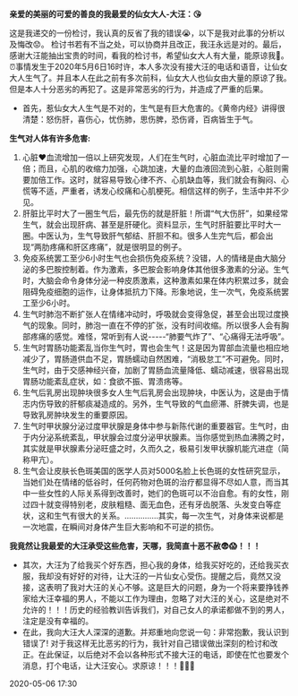 **亲爱的美丽的可爱的善良的我最爱的仙女大人-大汪：😘**

这是我递交的一份检讨，我认真的反省了我的错误😭，以下是我对此事的分析以及悔改😟。
检讨书若有不当之处，可以协商并且改正，我汪永远是对的。最后，感谢大汪能抽出宝贵的时间，看我的检讨书，希望仙女大人有大量，能原谅我🙏。
⏰事情发生于2020年5月6日16时许，本人多次没有接大汪的电话和语音，让仙女大人生气了。并且本人在此之前有多次前科，仙女大人也仙女由大量的原谅了我。但是本人十分恶劣的再犯了。这是非常恶劣的行为，并造成了严重的后果。

- 首先，惹仙女大人生气是不对的，生气是有巨大危害的。《黄帝内经》讲得很清楚：怒伤肝，喜伤心，忧伤肺，思伤脾，恐伤肾，百病皆生于气。

**生气对人体有许多危害:**

1. 心脏♥血流增加一倍以上研究发现，人们在生气时，心脏血流比平时增加了一倍；而且，心肌的收缩力加强，心跳加速，大量的血液回流到心脏，心脏则需要加倍工作。这时，就容易导致心律不齐、心肌缺血等，我们就会有胸闷、心慌等不适，严重者，诱发心绞痛和心肌梗死。相信这样的例子，生活中并不少见。
2. 肝脏比平时大了一圈生气后，最先伤的就是肝脏！所谓“气大伤肝”，如果经常生气，就会出现肝病、甚至是肝硬化。资料显示，生气时肝脏要比平时大一圈。中医认为，生气导致肝气郁结、肝胆不和。很多人生完气后，都会出现“两肋疼痛和肝区疼痛”，就是很明显的例子。
3. 免疫系统罢工至少6小时生气也会损伤免疫系统？没错，人的情绪是由大脑分泌的多巴胺控制着。作为激素，多巴胺会影响身体其他很多激素的分泌。生气时，大脑会命令身体分泌一种皮质激素，这种激素如果在体内积累过多，就会阻碍免疫细胞的运作，让身体抵抗力下降。形象地说，生一次气，免疫系统罢工至少6小时。
4. 生气时肺泡不断扩张人在情绪冲动时，呼吸就会变得急促，甚至会出现过度换气的现象。同时，肺泡一直在不停的扩张，没有时间收缩。所以很多人会有胸部疼痛的感觉。难怪，常听到有人说-----“肺要气炸了”、“心痛得无法呼吸”。
5. 生气时胃肠功能紊乱当你生气时，胃也会生气！这是因为胃部血流量也相应地减少了，胃肠道供血不足，胃肠蠕动自然困难，“消极怠工”不可避免。同时，生气时，由于交感神经兴奋，加剧了胃肠血流量降低、蠕动减速，很容易出现胃肠功能紊乱症状，如：食欲不振、胃溃疡等。
6. 生气后乳房出现肿块很多女人生气后乳房会出现肿块，中医认为，这是由于情志内伤导致的肝郁痰凝造成的。另外，生气导致的气血瘀滞、肝脾失调，也是导致乳房肿块发生的重要原因。
7. 生气时甲状腺分泌过度甲状腺是身体中参与新陈代谢的重要器官。生气时，由于内分泌系统紊乱，甲状腺会过度分泌甲状腺素。当你感觉到热血沸腾之时，其实就是甲状腺素分泌旺盛之时，久而久之，极易引发甲状腺机能亢进症（简称甲亢）。
8. 生气会让皮肤长色斑美国的医学人员对5000名脸上长色斑的女性研究显示，当她们处在情绪的低谷时，任何药物对色斑的治疗都显得不尽如人意，而当其中一些女性的人际关系得到改善时，她们的色斑可以不治自愈。有的女性，刚过四十就变得特别老，皮肤粗糙、面无血色，还有牙齿脱落、头发变白等症状，这和生气有很大的关系。……………其实，每一次生气，对身体来说都是一次地震，在瞬间对身体产生巨大影响和不可逆的损伤。

**我竟然让我最爱的大汪承受这些危害，天哪，我简直十恶不赦😨😱！！！**

- 其次，大汪为了给我买个好东西，担心我的身体，给我买好吃的，还给我买衣服，我却没有好好的对待，让大汪的一片仙女心受伤。提醒之后，竟然又没接，这表明了我对大汪的关心不够。这是巨大的问题，身为一个将来要挣钱养家给大汪幸福的男人，不能以工作为理由，忽略了对大汪的关心，这是绝对不允许的！！！历史的经验教训告诉我们，对自己女人的承诺都做不到的男人，注定是没有幸福的。
- 在此，我向大汪大人深深的道歉。并郑重地向您说一句：非常抱歉，我认识到错误了! 对于我这样无比恶劣的行为，我针对自己错误做出深刻的检讨和改正。在此保证，以后绝对不会以各种形式不接大汪的电话，即使在忙也要发个消息，打个电话，让大汪安心。求原谅！！！🙏🙏🙏

2020-05-06  17:30 
